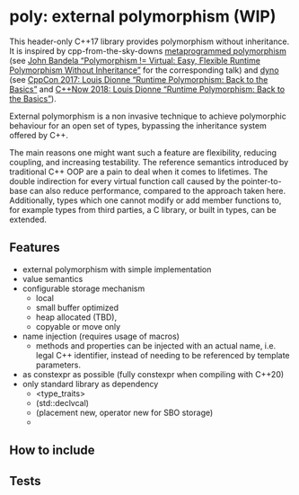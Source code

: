 # poly: external polymorphism (WIP)

This header-only C++17 library provides polymorphism without inheritance. It is inspired
by cpp-from-the-sky-downs
[metaprogrammed polymorphism](https://github.com/google/cpp-from-the-sky-down/tree/master/metaprogrammed_polymorphism)
(see [John Bandela “Polymorphism != Virtual: Easy, Flexible Runtime Polymorphism
Without Inheritance”](https://www.youtube.com/watch?v=PSxo85L2lC0) for the
corresponding talk) and [dyno](https://github.com/ldionne/dyno/tree/master) (see
[CppCon 2017: Louis Dionne “Runtime Polymorphism: Back to the
Basics”](https://www.youtube.com/watch?v=gVGtNFg4ay0&t=1063s) and [C++Now 2018:
Louis Dionne “Runtime Polymorphism: Back to the
Basics”](https://www.youtube.com/watch?v=OtU51Ytfe04)).

External polymorphism  is a non invasive technique to achieve polymorphic
behaviour for an open set of types, bypassing the inheritance system offered by C++. 

The main reasons one might want such a feature are flexibility, reducing
coupling, and increasing testability. The reference semantics introduced by
traditional C++ OOP are a pain to deal when it comes to lifetimes. The double
indirection for every virtual function call caused by the pointer-to-base can
also reduce performance, compared to the approach taken here. Additionally,
types which one cannot modify or add member functions to, for example types
from third parties, a C library, or built in types, can be extended.

## Features

- external polymorphism with simple implementation
- value semantics 
- configurable storage mechanism
    - local
    - small buffer optimized
    - heap allocated (TBD), 
    - copyable or move only
- name injection (requires usage of macros)
    - methods and properties can be injected with an actual name, i.e. legal
      C++ identifier, instead of needing to be referenced by template
      parameters.
- as constexpr as possible (fully constexpr when compiling with C++20)
- only standard library as dependency 
    - <type_traits>
    - <utility> (std::declvcal)
    - <new> (placement new, operator new for SBO storage)
    - <cstddef>

## How to include

## Tests

